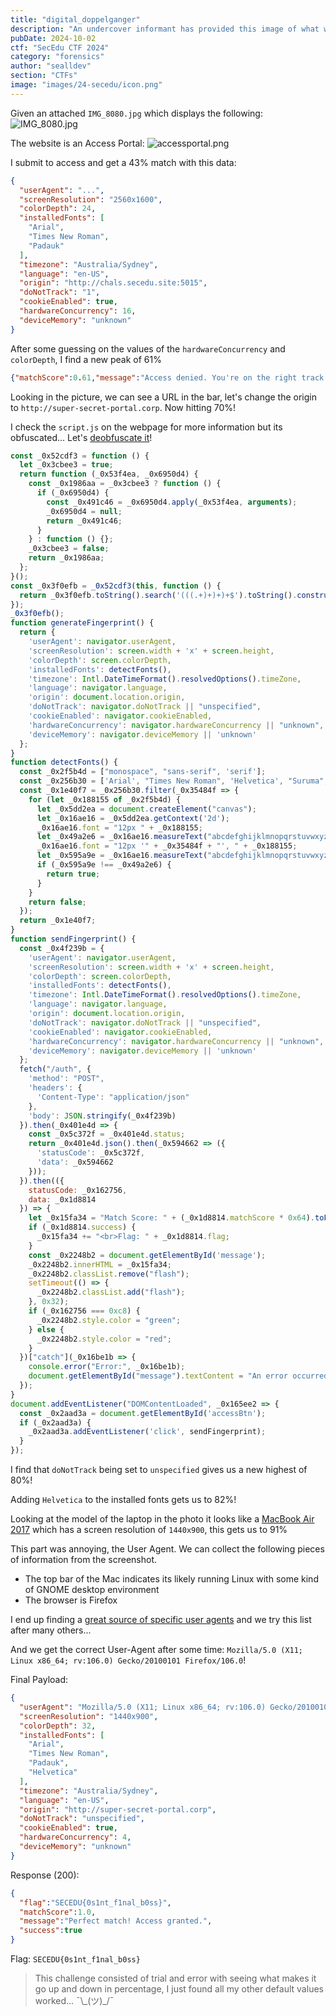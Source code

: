 ```yaml
---
title: "digital_doppelganger"
description: "An undercover informant has provided this image of what we believe to be a NO_NO_NO member’s screen. Unfortunately, our informant went dark before we could get more context, so it’s up to you. This could hold the final key to understanding NO_NO_NO’s operations."
pubDate: 2024-10-02
ctf: "SecEdu CTF 2024"
category: "forensics"
author: "sealldev"
section: "CTFs"
image: "images/24-secedu/icon.png"
---
```




Given an attached `IMG_8080.jpg` which displays the following:
![IMG_8080.jpg](images/24-secedu/IMG_8080.jpg)

The website is an Access Portal:
![accessportal.png](images/24-secedu/accessportal.png)

I submit to access and get a 43% match with this data:
```json
{
  "userAgent": "...",
  "screenResolution": "2560x1600",
  "colorDepth": 24,
  "installedFonts": [
    "Arial",
    "Times New Roman",
    "Padauk"
  ],
  "timezone": "Australia/Sydney",
  "language": "en-US",
  "origin": "http://chals.secedu.site:5015",
  "doNotTrack": "1",
  "cookieEnabled": true,
  "hardwareConcurrency": 16,
  "deviceMemory": "unknown"
}
```

After some guessing on the values of the `hardwareConcurrency` and `colorDepth`, I find a new peak of 61%
```json
{"matchScore":0.61,"message":"Access denied. You're on the right track.","success":false}
```

Looking in the picture, we can see a URL in the bar, let's change the origin to `http://super-secret-portal.corp`. Now hitting 70%!

I check the `script.js` on the webpage for more information but its obfuscated... Let's [deobfuscate it](https://obf-io.deobfuscate.io/)!

```js
const _0x52cdf3 = function () {
  let _0x3cbee3 = true;
  return function (_0x53f4ea, _0x6950d4) {
    const _0x1986aa = _0x3cbee3 ? function () {
      if (_0x6950d4) {
        const _0x491c46 = _0x6950d4.apply(_0x53f4ea, arguments);
        _0x6950d4 = null;
        return _0x491c46;
      }
    } : function () {};
    _0x3cbee3 = false;
    return _0x1986aa;
  };
}();
const _0x3f0efb = _0x52cdf3(this, function () {
  return _0x3f0efb.toString().search('(((.+)+)+)+$').toString().constructor(_0x3f0efb).search('(((.+)+)+)+$');
});
_0x3f0efb();
function generateFingerprint() {
  return {
    'userAgent': navigator.userAgent,
    'screenResolution': screen.width + 'x' + screen.height,
    'colorDepth': screen.colorDepth,
    'installedFonts': detectFonts(),
    'timezone': Intl.DateTimeFormat().resolvedOptions().timeZone,
    'language': navigator.language,
    'origin': document.location.origin,
    'doNotTrack': navigator.doNotTrack || "unspecified",
    'cookieEnabled': navigator.cookieEnabled,
    'hardwareConcurrency': navigator.hardwareConcurrency || "unknown",
    'deviceMemory': navigator.deviceMemory || 'unknown'
  };
}
function detectFonts() {
  const _0x2f5b4d = ["monospace", "sans-serif", 'serif'];
  const _0x256b30 = ['Arial', "Times New Roman", 'Helvetica', "Suruma", "Noto Sans Cuneiform", "Noto Sans Gurmukhi", "Keraleeyam", "Lohit Odia", "Padauk", "Noto Sans Kannada", "Webdings"];
  const _0x1e40f7 = _0x256b30.filter(_0x35484f => {
    for (let _0x188155 of _0x2f5b4d) {
      let _0x5dd2ea = document.createElement("canvas");
      let _0x16ae16 = _0x5dd2ea.getContext('2d');
      _0x16ae16.font = "12px " + _0x188155;
      let _0x49a2e6 = _0x16ae16.measureText("abcdefghijklmnopqrstuvwxyz").width;
      _0x16ae16.font = "12px '" + _0x35484f + "', " + _0x188155;
      let _0x595a9e = _0x16ae16.measureText("abcdefghijklmnopqrstuvwxyz").width;
      if (_0x595a9e !== _0x49a2e6) {
        return true;
      }
    }
    return false;
  });
  return _0x1e40f7;
}
function sendFingerprint() {
  const _0x4f239b = {
    'userAgent': navigator.userAgent,
    'screenResolution': screen.width + 'x' + screen.height,
    'colorDepth': screen.colorDepth,
    'installedFonts': detectFonts(),
    'timezone': Intl.DateTimeFormat().resolvedOptions().timeZone,
    'language': navigator.language,
    'origin': document.location.origin,
    'doNotTrack': navigator.doNotTrack || "unspecified",
    'cookieEnabled': navigator.cookieEnabled,
    'hardwareConcurrency': navigator.hardwareConcurrency || "unknown",
    'deviceMemory': navigator.deviceMemory || 'unknown'
  };
  fetch("/auth", {
    'method': "POST",
    'headers': {
      'Content-Type': "application/json"
    },
    'body': JSON.stringify(_0x4f239b)
  }).then(_0x401e4d => {
    const _0x5c372f = _0x401e4d.status;
    return _0x401e4d.json().then(_0x594662 => ({
      'statusCode': _0x5c372f,
      'data': _0x594662
    }));
  }).then(({
    statusCode: _0x162756,
    data: _0x1d8814
  }) => {
    let _0x15fa34 = "Match Score: " + (_0x1d8814.matchScore * 0x64).toFixed(0x2) + '%<br>' + _0x1d8814.message;
    if (_0x1d8814.success) {
      _0x15fa34 += "<br>Flag: " + _0x1d8814.flag;
    }
    const _0x2248b2 = document.getElementById('message');
    _0x2248b2.innerHTML = _0x15fa34;
    _0x2248b2.classList.remove("flash");
    setTimeout(() => {
      _0x2248b2.classList.add("flash");
    }, 0x32);
    if (_0x162756 === 0xc8) {
      _0x2248b2.style.color = "green";
    } else {
      _0x2248b2.style.color = "red";
    }
  })["catch"](_0x16be1b => {
    console.error("Error:", _0x16be1b);
    document.getElementById("message").textContent = "An error occurred. Please try again.";
  });
}
document.addEventListener("DOMContentLoaded", _0x165ee2 => {
  const _0x2aad3a = document.getElementById('accessBtn');
  if (_0x2aad3a) {
    _0x2aad3a.addEventListener('click', sendFingerprint);
  }
});
```

I find that `doNotTrack` being set to `unspecified` gives us a new highest of 80%!

Adding `Helvetica` to the installed fonts gets us to 82%!

Looking at the model of the laptop in the photo it looks like a [MacBook Air 2017](https://support.apple.com/en-us/111924) which has a screen resolution of `1440x900`, this gets us to 91%

This part was annoying, the User Agent. We can collect the following pieces of information from the screenshot.
- The top bar of the Mac indicates its likely running Linux with some kind of GNOME desktop environment
- The browser is Firefox

I end up finding a [great source of specific user agents](https://user-agents.net/download?browser_type=browser&browser=firefox&platform=linux) and we try this list after many others...

And we get the correct User-Agent after some time: `Mozilla/5.0 (X11; Linux x86_64; rv:106.0) Gecko/20100101 Firefox/106.0`!

Final Payload:
```json
{
  "userAgent": "Mozilla/5.0 (X11; Linux x86_64; rv:106.0) Gecko/20100101 Firefox/106.0",
  "screenResolution": "1440x900",
  "colorDepth": 32,
  "installedFonts": [
    "Arial",
    "Times New Roman",
    "Padauk",
    "Helvetica"
  ],
  "timezone": "Australia/Sydney",
  "language": "en-US",
  "origin": "http://super-secret-portal.corp",
  "doNotTrack": "unspecified",
  "cookieEnabled": true,
  "hardwareConcurrency": 4,
  "deviceMemory": "unknown"
}
```

Response (200):
```json
{
  "flag":"SECEDU{0s1nt_f1nal_b0ss}",
  "matchScore":1.0,
  "message":"Perfect match! Access granted.",
  "success":true
}
```

Flag: `SECEDU{0s1nt_f1nal_b0ss}`

> This challenge consisted of trial and error with seeing what makes it go up and down in percentage, I just found all my other default values worked... ¯\\\_(ツ)\_/¯